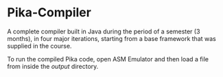 # Pika-Compiler

A complete compiler built in Java during the period of a semester (3 months), in four major iterations, starting from a base framework that was supplied in the course.

To run the compiled Pika code, open ASM Emulator and then load a file from inside the *output* directory.
